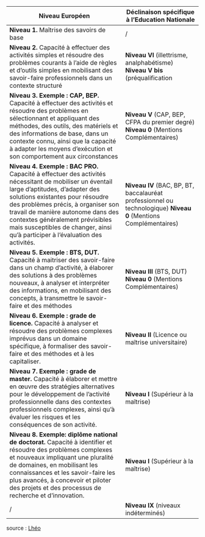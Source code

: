| Niveau Européen                                                                                                                                                                                                                                                                                                                                                              | Déclinaison spécifique à l’Education Nationale                                                                   |
| ---------------------------------------------------------------------------------------------------------------------------------------------------------------------------------------------------------------------------------------------------------------------------------------------------------------------------------------------------------------------------- | ---------------------------------------------------------------------------------------------------------------- |
| **Niveau 1.** Maîtrise des savoirs de base                                                                                                                                                                                                                                                                                                                                   | /                                                                                                                |
| **Niveau 2.** Capacité à effectuer des activités simples et résoudre des problèmes courants à l’aide de règles et d’outils simples en mobilisant des savoir-faire professionnels dans un contexte structuré                                                                                                                                                                  | **Niveau VI** (illettrisme, analphabétisme) **Niveau V bis** (préqualification                                   |
| **Niveau 3. Exemple : CAP, BEP.** Capacité à effectuer des activités et résoudre des problèmes en sélectionnant et appliquant des méthodes, des outils, des matériels et des informations de base, dans un contexte connu, ainsi que la capacité à adapter les moyens d’exécution et son comportement aux circonstances                                                      | **Niveau V** (CAP, BEP, CFPA du premier degré) **Niveau 0** (Mentions Complémentaires)                           |
| **Niveau 4. Exemple : BAC PRO.** Capacité à effectuer des activités nécessitant de mobiliser un éventail large d’aptitudes, d’adapter des solutions existantes pour résoudre des problèmes précis, à organiser son travail de manière autonome dans des contextes généralement prévisibles mais susceptibles de changer, ainsi qu’à participer à l’évaluation des activités. | **Niveau IV** (BAC, BP, BT, baccalauréat professionnel ou technologique) **Niveau 0** (Mentions Complémentaires) |
| **Niveau 5. Exemple : BTS, DUT.** Capacité à maitriser des savoir-faire dans un champ d’activité, à élaborer des solutions à des problèmes nouveaux, à analyser et interpréter des informations, en mobilisant des concepts, à transmettre le savoir-faire et des méthodes                                                                                                   | **Niveau III** (BTS, DUT) **Niveau 0** (Mentions Complémentaires)                                                |
| **Niveau 6. Exemple : grade de licence.** Capacité à analyser et résoudre des problèmes complexes imprévus dans un domaine spécifique, à formaliser des savoir-faire et des méthodes et à les capitaliser.                                                                                                                                                                   | **Niveau II** (Licence ou maîtrise universitaire)                                                                |
| **Niveau 7. Exemple : grade de master.** Capacité à élaborer et mettre en œuvre des stratégies alternatives pour le développement de l’activité professionnelle dans des contextes professionnels complexes, ainsi qu’à évaluer les risques et les conséquences de son activité.                                                                                             | **Niveau I** (Supérieur à la maîtrise)                                                                           |
| **Niveau 8. Exemple: diplôme national de doctorat.** Capacité à identifier et résoudre des problèmes complexes et nouveaux impliquant une pluralité de domaines, en mobilisant les connaissances et les savoir-faire les plus avancés, à concevoir et piloter des projets et des processus de recherche et d’innovation.                                                     | **Niveau I** (Supérieur à la maîtrise)                                                                           |
| /                                                                                                                                                                                                                                                                                                                                                                            | **Niveau IX** (niveaux indéterminés)                                                                             |

source : [Lhéo](http://lheo.gouv.fr/2.3/lheo/dict-niveaux.html?highlight=niveau)
